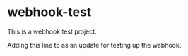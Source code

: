 # webhook-test
This is a webhook test project.

Adding this line to as an update for testing up the webhook.
